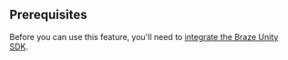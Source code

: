 ## Prerequisites

Before you can use this feature, you'll need to [integrate the Braze Unity SDK]({{site.baseurl}}/developer_guide/platforms/unity/sdk_integration/).